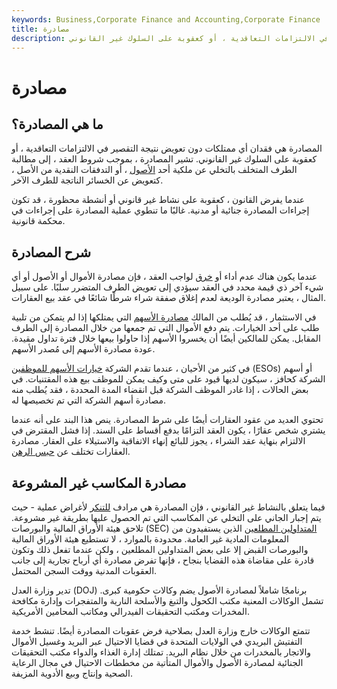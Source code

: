 ```yaml
---
keywords: Business,Corporate Finance and Accounting,Corporate Finance
title: مصادرة
description: المصادرة هي فقدان أي ممتلكات دون تعويض نتيجة التقصير في الالتزامات التعاقدية ، أو كعقوبة على السلوك غير القانوني.
---
```


# مصادرة
## ما هي المصادرة؟

المصادرة هي فقدان أي ممتلكات دون تعويض نتيجة التقصير في الالتزامات التعاقدية ، أو كعقوبة على السلوك غير القانوني. تشير المصادرة ، بموجب شروط العقد ، إلى مطالبة الطرف المتخلف بالتخلي عن ملكية أحد [الأصول](/asset) ، أو التدفقات النقدية من الأصل ، كتعويض عن الخسائر الناتجة للطرف الآخر.

عندما يفرض القانون ، كعقوبة على نشاط غير قانوني أو أنشطة محظورة ، قد تكون إجراءات المصادرة جنائية أو مدنية. غالبًا ما تنطوي عملية المصادرة على إجراءات في محكمة قانونية.

## شرح المصادرة

عندما يكون هناك عدم أداء أو [خرق](/breach-of-contract) لواجب العقد ، فإن مصادرة الأموال أو الأصول أو أي شيء آخر ذي قيمة محدد في العقد سيؤدي إلى تعويض الطرف المتضرر سلبًا. على سبيل المثال ، يعتبر مصادرة الوديعة لعدم إغلاق صفقة شراء شرطًا شائعًا في عقد بيع العقارات.

في الاستثمار ، قد يُطلب من المالك [مصادرة الأسهم](/forfeited-share) التي يمتلكها إذا لم يتمكن من تلبية طلب على أحد الخيارات. يتم دفع الأموال التي تم جمعها من خلال المصادرة إلى الطرف المقابل. يمكن للمالكين أيضًا أن يخسروا الأسهم إذا حاولوا بيعها خلال فترة تداول مقيدة. عودة مصادرة الأسهم إلى مُصدر الأسهم.

في كثير من الأحيان ، عندما تقدم الشركة [خيارات الأسهم للموظفين](/eso) (ESOs) أو أسهم الشركة كحافز ، سيكون لديها قيود على متى وكيف يمكن للموظف بيع هذه المقتنيات. في بعض الحالات ، إذا غادر الموظف الشركة قبل انقضاء المدة المحددة ، فقد يُطلب منه مصادرة أسهم الشركة التي تم تخصيصها له.

تحتوي العديد من عقود العقارات أيضًا على شرط المصادرة. ينص هذا البند على أنه عندما يشتري شخص عقارًا ، يكون العقد التزامًا بدفع أقساط على السند. إذا فشل المقترض في الالتزام بنهاية عقد الشراء ، يجوز للبائع إنهاء الاتفاقية والاستيلاء على العقار. مصادرة العقارات تختلف عن [حبس الرهن](/foreclosure).

## مصادرة المكاسب غير المشروعة

فيما يتعلق بالنشاط غير القانوني ، فإن المصادرة هي مرادف [للتنكر](/disgorgement) لأغراض عملية - حيث يتم إجبار الجاني على التخلي عن المكاسب التي تم الحصول عليها بطريقة غير مشروعة. تلاحق هيئة الأوراق المالية والبورصات (SEC) [المتداولين المطلعين](/insidertrading) الذين يستفيدون من المعلومات المادية غير العامة. محدودة بالموارد ، لا تستطيع هيئة الأوراق المالية والبورصات القبض إلا على بعض المتداولين المطلعين ، ولكن عندما تفعل ذلك وتكون قادرة على مقاضاة هذه القضايا بنجاح ، فإنها تفرض مصادرة أي أرباح تجارية إلى جانب العقوبات المدنية ووقت السجن المحتمل.

تدير وزارة العدل (DOJ) برنامجًا شاملاً لمصادرة الأصول يضم وكالات حكومية كبرى. تشمل الوكالات المعنية مكتب الكحول والتبغ والأسلحة النارية والمتفجرات وإدارة مكافحة المخدرات ومكتب التحقيقات الفيدرالي ومكاتب المحامين الأمريكية.

تتمتع الوكالات خارج وزارة العدل بصلاحية فرض عقوبات المصادرة أيضًا. تنشط خدمة التفتيش البريدي في الولايات المتحدة في قضايا الاحتيال عبر البريد وغسيل الأموال والاتجار بالمخدرات من خلال نظام البريد. تمتلك إدارة الغذاء والدواء مكتب التحقيقات الجنائية لمصادرة الأصول والأموال المتأتية من مخططات الاحتيال في مجال الرعاية الصحية وإنتاج وبيع الأدوية المزيفة.

